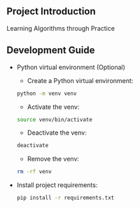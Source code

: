 ## Project Introduction

Learning Algorithms through Practice

## Development Guide

-   Python virtual environment (Optional)

    -   Create a Python virtual environment:

    ```bash
    python -m venv venv
    ```

    -   Activate the venv:

    ```bash
    source venv/bin/activate
    ```

    -   Deactivate the venv:

    ```bash
    deactivate
    ```

    -   Remove the venv:

    ```bash
    rm -rf venv
    ```

-   Install project requirements:

    ```bash
    pip install -r requirements.txt
    ```
